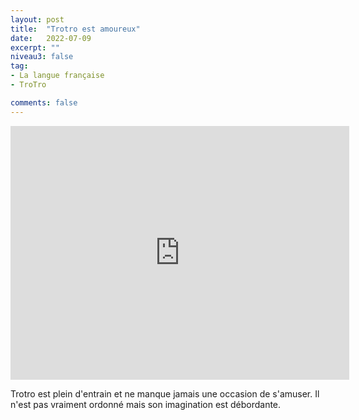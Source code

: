 ```yaml
---
layout: post
title:  "Trotro est amoureux"
date:   2022-07-09
excerpt: ""
niveau3: false
tag:
- La langue française
- TroTro

comments: false
---
```

<center>
<img style="display: none;" src="/assets/img/thumbnails/trotro-09.jpg" alt="" width="1" height="1">
<iframe width="542px" height="406px" src="https://www.youtube.com/embed/7-VHuhmy-l8?rel=0&controls=1&showinfo=0&modestbranding=1&enablejsapi=1" allowfullscreen frameborder="0" ></iframe></center>

Trotro est plein d'entrain et ne manque jamais une occasion de s'amuser. Il n'est pas vraiment ordonné mais son imagination est débordante. 
